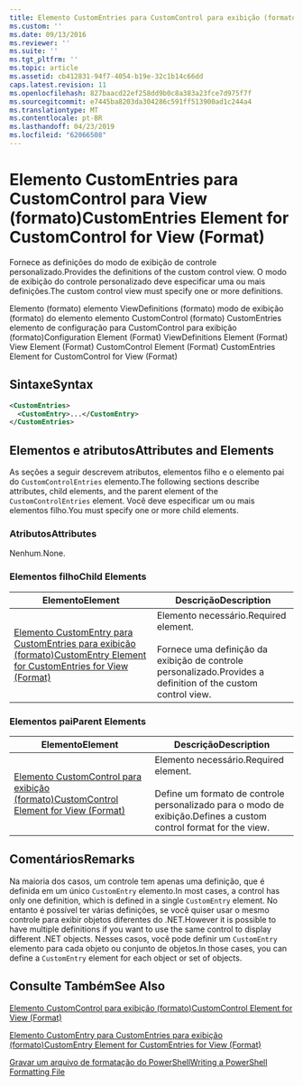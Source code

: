 ```yaml
---
title: Elemento CustomEntries para CustomControl para exibição (formato) | Microsoft Docs
ms.custom: ''
ms.date: 09/13/2016
ms.reviewer: ''
ms.suite: ''
ms.tgt_pltfrm: ''
ms.topic: article
ms.assetid: cb412831-94f7-4054-b19e-32c1b14c66dd
caps.latest.revision: 11
ms.openlocfilehash: 827baacd22ef258dd9b0c8a383a23fce7d975f7f
ms.sourcegitcommit: e7445ba8203da304286c591ff513900ad1c244a4
ms.translationtype: MT
ms.contentlocale: pt-BR
ms.lasthandoff: 04/23/2019
ms.locfileid: "62066508"
---
```

# <a name="customentries-element-for-customcontrol-for-view-format"></a><span data-ttu-id="f390d-102">Elemento CustomEntries para CustomControl para View (formato)</span><span class="sxs-lookup"><span data-stu-id="f390d-102">CustomEntries Element for CustomControl for View (Format)</span></span>

<span data-ttu-id="f390d-103">Fornece as definições do modo de exibição de controle personalizado.</span><span class="sxs-lookup"><span data-stu-id="f390d-103">Provides the definitions of the custom control view.</span></span> <span data-ttu-id="f390d-104">O modo de exibição do controle personalizado deve especificar uma ou mais definições.</span><span class="sxs-lookup"><span data-stu-id="f390d-104">The custom control view must specify one or more definitions.</span></span>

<span data-ttu-id="f390d-105">Elemento (formato) elemento ViewDefinitions (formato) modo de exibição (formato) do elemento elemento CustomControl (formato) CustomEntries elemento de configuração para CustomControl para exibição (formato)</span><span class="sxs-lookup"><span data-stu-id="f390d-105">Configuration Element (Format) ViewDefinitions Element (Format) View Element (Format) CustomControl Element (Format) CustomEntries Element for CustomControl for View (Format)</span></span>

## <a name="syntax"></a><span data-ttu-id="f390d-106">Sintaxe</span><span class="sxs-lookup"><span data-stu-id="f390d-106">Syntax</span></span>

```xml
<CustomEntries>
  <CustomEntry>...</CustomEntry>
</CustomEntries>
```

## <a name="attributes-and-elements"></a><span data-ttu-id="f390d-107">Elementos e atributos</span><span class="sxs-lookup"><span data-stu-id="f390d-107">Attributes and Elements</span></span>

<span data-ttu-id="f390d-108">As seções a seguir descrevem atributos, elementos filho e o elemento pai do `CustomControlEntries` elemento.</span><span class="sxs-lookup"><span data-stu-id="f390d-108">The following sections describe attributes, child elements, and the parent element of the `CustomControlEntries` element.</span></span> <span data-ttu-id="f390d-109">Você deve especificar um ou mais elementos filho.</span><span class="sxs-lookup"><span data-stu-id="f390d-109">You must specify one or more child elements.</span></span>

### <a name="attributes"></a><span data-ttu-id="f390d-110">Atributos</span><span class="sxs-lookup"><span data-stu-id="f390d-110">Attributes</span></span>

<span data-ttu-id="f390d-111">Nenhum.</span><span class="sxs-lookup"><span data-stu-id="f390d-111">None.</span></span>

### <a name="child-elements"></a><span data-ttu-id="f390d-112">Elementos filho</span><span class="sxs-lookup"><span data-stu-id="f390d-112">Child Elements</span></span>

|<span data-ttu-id="f390d-113">Elemento</span><span class="sxs-lookup"><span data-stu-id="f390d-113">Element</span></span>|<span data-ttu-id="f390d-114">Descrição</span><span class="sxs-lookup"><span data-stu-id="f390d-114">Description</span></span>|
|-------------|-----------------|
|[<span data-ttu-id="f390d-115">Elemento CustomEntry para CustomEntries para exibição (formato)</span><span class="sxs-lookup"><span data-stu-id="f390d-115">CustomEntry Element for CustomEntries for View (Format)</span></span>](./customentry-element-for-customentries-for-customcontrol-for-view-format.md)|<span data-ttu-id="f390d-116">Elemento necessário.</span><span class="sxs-lookup"><span data-stu-id="f390d-116">Required element.</span></span><br /><br /> <span data-ttu-id="f390d-117">Fornece uma definição da exibição de controle personalizado.</span><span class="sxs-lookup"><span data-stu-id="f390d-117">Provides a definition of the custom control view.</span></span>|

### <a name="parent-elements"></a><span data-ttu-id="f390d-118">Elementos pai</span><span class="sxs-lookup"><span data-stu-id="f390d-118">Parent Elements</span></span>

|<span data-ttu-id="f390d-119">Elemento</span><span class="sxs-lookup"><span data-stu-id="f390d-119">Element</span></span>|<span data-ttu-id="f390d-120">Descrição</span><span class="sxs-lookup"><span data-stu-id="f390d-120">Description</span></span>|
|-------------|-----------------|
|[<span data-ttu-id="f390d-121">Elemento CustomControl para exibição (formato)</span><span class="sxs-lookup"><span data-stu-id="f390d-121">CustomControl Element for View (Format)</span></span>](./customcontrol-element-for-view-format.md)|<span data-ttu-id="f390d-122">Elemento necessário.</span><span class="sxs-lookup"><span data-stu-id="f390d-122">Required element.</span></span><br /><br /> <span data-ttu-id="f390d-123">Define um formato de controle personalizado para o modo de exibição.</span><span class="sxs-lookup"><span data-stu-id="f390d-123">Defines a custom control format for the view.</span></span>|

## <a name="remarks"></a><span data-ttu-id="f390d-124">Comentários</span><span class="sxs-lookup"><span data-stu-id="f390d-124">Remarks</span></span>

<span data-ttu-id="f390d-125">Na maioria dos casos, um controle tem apenas uma definição, que é definida em um único `CustomEntry` elemento.</span><span class="sxs-lookup"><span data-stu-id="f390d-125">In most cases, a control has only one definition, which is defined in a single `CustomEntry` element.</span></span> <span data-ttu-id="f390d-126">No entanto é possível ter várias definições, se você quiser usar o mesmo controle para exibir objetos diferentes do .NET.</span><span class="sxs-lookup"><span data-stu-id="f390d-126">However it is possible to have multiple definitions if you want to use the same control to display different .NET objects.</span></span> <span data-ttu-id="f390d-127">Nesses casos, você pode definir um `CustomEntry` elemento para cada objeto ou conjunto de objetos.</span><span class="sxs-lookup"><span data-stu-id="f390d-127">In those cases, you can define a `CustomEntry` element for each object or set of objects.</span></span>

## <a name="see-also"></a><span data-ttu-id="f390d-128">Consulte Também</span><span class="sxs-lookup"><span data-stu-id="f390d-128">See Also</span></span>

[<span data-ttu-id="f390d-129">Elemento CustomControl para exibição (formato)</span><span class="sxs-lookup"><span data-stu-id="f390d-129">CustomControl Element for View (Format)</span></span>](./customcontrol-element-for-view-format.md)

[<span data-ttu-id="f390d-130">Elemento CustomEntry para CustomEntries para exibição (formato)</span><span class="sxs-lookup"><span data-stu-id="f390d-130">CustomEntry Element for CustomEntries for View (Format)</span></span>](./customentry-element-for-customentries-for-customcontrol-for-view-format.md)

[<span data-ttu-id="f390d-131">Gravar um arquivo de formatação do PowerShell</span><span class="sxs-lookup"><span data-stu-id="f390d-131">Writing a PowerShell Formatting File</span></span>](./writing-a-powershell-formatting-file.md)

